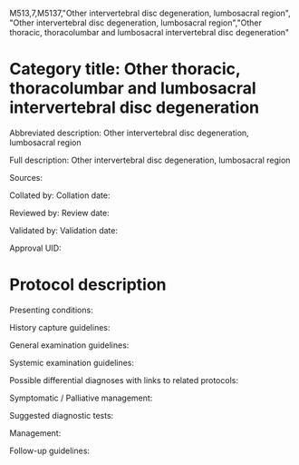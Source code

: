 M513,7,M5137,"Other intervertebral disc degeneration, lumbosacral region", "Other intervertebral disc degeneration, lumbosacral region","Other thoracic, thoracolumbar and lumbosacral intervertebral disc degeneration"
# Category title: Other thoracic, thoracolumbar and lumbosacral intervertebral disc degeneration

Abbreviated description: Other intervertebral disc degeneration, lumbosacral region

Full description: Other intervertebral disc degeneration, lumbosacral region

Sources:

Collated by:
Collation date:

Reviewed by:
Review date:

Validated by:
Validation date:

Approval UID:

# Protocol description

Presenting conditions:

History capture guidelines:

General examination guidelines:

Systemic examination guidelines:

Possible differential diagnoses with links to related protocols:

Symptomatic / Palliative management:

Suggested diagnostic tests:

Management:

Follow-up guidelines:
